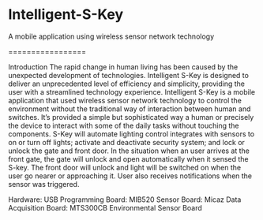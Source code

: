 Intelligent-S-Key
=================

A mobile application using wireless sensor network technology

=================

Introduction
The rapid change in human living has been caused by the unexpected development of technologies.
Intelligent S-Key is designed to deliver an unprecedented level of efficiency and simplicity, providing the user with a streamlined technology experience.
Intelligent S-Key is a mobile application that used wireless sensor network technology to control the environment without the traditional way of interaction between human and switches.
It’s provided a simple but sophisticated way a human or precisely the device to interact with some of the daily tasks without touching the components.
S-Key will automate lighting control integrates with sensors to on or turn off lights; activate and deactivate security system; and lock or unlock the gate and front door.
In the situation when an user arrives at the front gate, the gate will unlock and open automatically when it sensed the S-key.
The front door will unlock and light will be switched on when the user go nearer or approaching it. User also receives notifications when the sensor was triggered.

Hardware:
USB Programming Board: MIB520
Sensor Board: Micaz
Data Acquisition Board: MTS300CB Environmental Sensor Board
